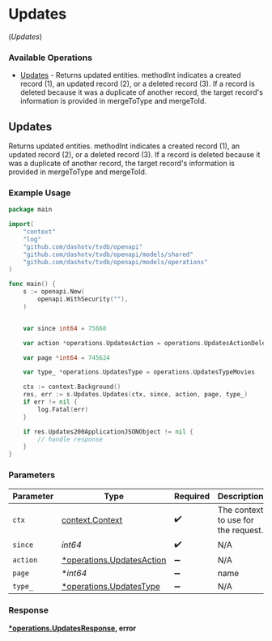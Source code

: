 # Updates
(*Updates*)

### Available Operations

* [Updates](#updates) - Returns updated entities.  methodInt indicates a created record (1), an updated record (2), or a deleted record (3).  If a record is deleted because it was a duplicate of another record, the target record's information is provided in mergeToType and mergeToId.

## Updates

Returns updated entities.  methodInt indicates a created record (1), an updated record (2), or a deleted record (3).  If a record is deleted because it was a duplicate of another record, the target record's information is provided in mergeToType and mergeToId.

### Example Usage

```go
package main

import(
	"context"
	"log"
	"github.com/dashotv/tvdb/openapi"
	"github.com/dashotv/tvdb/openapi/models/shared"
	"github.com/dashotv/tvdb/openapi/models/operations"
)

func main() {
    s := openapi.New(
        openapi.WithSecurity(""),
    )


    var since int64 = 75660

    var action *operations.UpdatesAction = operations.UpdatesActionDelete

    var page *int64 = 745624

    var type_ *operations.UpdatesType = operations.UpdatesTypeMovies

    ctx := context.Background()
    res, err := s.Updates.Updates(ctx, since, action, page, type_)
    if err != nil {
        log.Fatal(err)
    }

    if res.Updates200ApplicationJSONObject != nil {
        // handle response
    }
}
```

### Parameters

| Parameter                                                             | Type                                                                  | Required                                                              | Description                                                           | Example                                                               |
| --------------------------------------------------------------------- | --------------------------------------------------------------------- | --------------------------------------------------------------------- | --------------------------------------------------------------------- | --------------------------------------------------------------------- |
| `ctx`                                                                 | [context.Context](https://pkg.go.dev/context#Context)                 | :heavy_check_mark:                                                    | The context to use for the request.                                   |                                                                       |
| `since`                                                               | *int64*                                                               | :heavy_check_mark:                                                    | N/A                                                                   |                                                                       |
| `action`                                                              | [*operations.UpdatesAction](../../models/operations/updatesaction.md) | :heavy_minus_sign:                                                    | N/A                                                                   | movies                                                                |
| `page`                                                                | **int64*                                                              | :heavy_minus_sign:                                                    | name                                                                  |                                                                       |
| `type_`                                                               | [*operations.UpdatesType](../../models/operations/updatestype.md)     | :heavy_minus_sign:                                                    | N/A                                                                   | movies                                                                |


### Response

**[*operations.UpdatesResponse](../../models/operations/updatesresponse.md), error**

